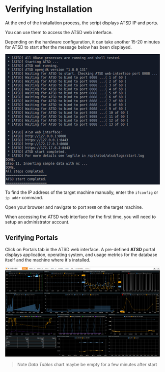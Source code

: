 # Verifying Installation

At the end of the installation process, the script displays ATSD IP and ports. 

You can use them to access the ATSD web interface.

Depending on the hardware configuration, it can take another 15-20 minutes
for ATSD to start after the message below has been displayed.

![](images/atsd_install_shell.png )

To find the IP address of the target machine manually, enter the `ifconfig`
or `ip addr` command.

Open your browser and navigate to port `8088` on the target machine. 

When accessing the ATSD web interface for the first time, you will need to
setup an administrator account.

## Verifying Portals

Click on Portals tab in the ATSD web interface. A pre-defined **ATSD**
portal displays application, operating system, and usage metrics for the database itself
and the machine where it's installed.

![](images/atsd_portal.png "ATSD Host")

> Note *Data Tables* chart  maybe be empty for a few minutes after start
